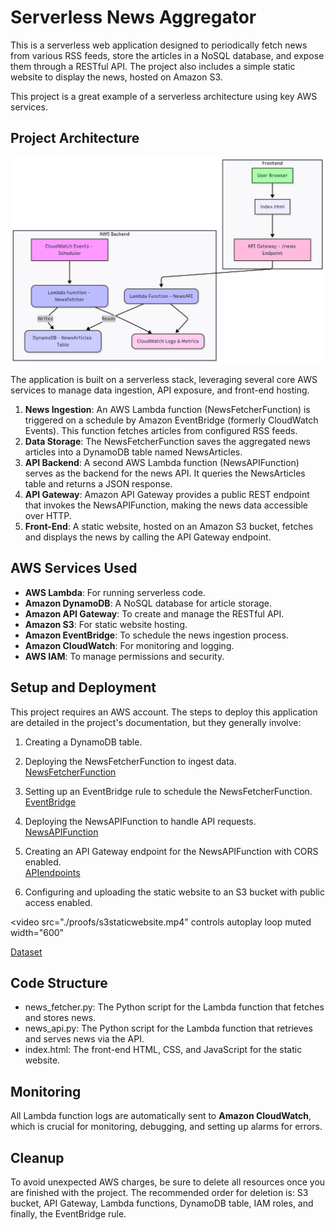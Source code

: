 # **Serverless News Aggregator**

This is a serverless web application designed to periodically fetch news from various RSS feeds, store the articles in a NoSQL database, and expose them through a RESTful API. The project also includes a simple static website to display the news, hosted on Amazon S3.

This project is a great example of a serverless architecture using key AWS services.

## **Project Architecture**

<img src="./architecture.png" alt="Architecture Diagram" />

The application is built on a serverless stack, leveraging several core AWS services to manage data ingestion, API exposure, and front-end hosting.

1. **News Ingestion**: An AWS Lambda function (NewsFetcherFunction) is triggered on a schedule by Amazon EventBridge (formerly CloudWatch Events). This function fetches articles from configured RSS feeds.  
2. **Data Storage**: The NewsFetcherFunction saves the aggregated news articles into a DynamoDB table named NewsArticles.  
3. **API Backend**: A second AWS Lambda function (NewsAPIFunction) serves as the backend for the news API. It queries the NewsArticles table and returns a JSON response.  
4. **API Gateway**: Amazon API Gateway provides a public REST endpoint that invokes the NewsAPIFunction, making the news data accessible over HTTP.  
5. **Front-End**: A static website, hosted on an Amazon S3 bucket, fetches and displays the news by calling the API Gateway endpoint.

## **AWS Services Used**

* **AWS Lambda**: For running serverless code.  
* **Amazon DynamoDB**: A NoSQL database for article storage.  
* **Amazon API Gateway**: To create and manage the RESTful API.  
* **Amazon S3**: For static website hosting.  
* **Amazon EventBridge**: To schedule the news ingestion process.  
* **Amazon CloudWatch**: For monitoring and logging.  
* **AWS IAM**: To manage permissions and security.

## **Setup and Deployment**

This project requires an AWS account. The steps to deploy this application are detailed in the project's documentation, but they generally involve:

1. Creating a DynamoDB table.

2. Deploying the NewsFetcherFunction to ingest data.  
[NewsFetcherFunction](./proofs/NewsFetcherLambda.yaml)

3. Setting up an EventBridge rule to schedule the NewsFetcherFunction.  
[EventBridge](./proofs/Rule-FetchNewsSchedule-CloudFormation-Template.yaml)

4. Deploying the NewsAPIFunction to handle API requests.  
[NewsAPIFunction](./proofs/NewsAPIFunction.yaml)

5. Creating an API Gateway endpoint for the NewsAPIFunction with CORS enabled.  
[APIendpoints](./proofs/api_gateway.png)

6. Configuring and uploading the static website to an S3 bucket with public access enabled.

<video src="./proofs/s3staticwebsite.mp4" controls autoplay loop muted width="600"
</video>

[Dataset](./proofs/results.csv)

## **Code Structure**

* news\_fetcher.py: The Python script for the Lambda function that fetches and stores news.  
* news\_api.py: The Python script for the Lambda function that retrieves and serves news via the API.  
* index.html: The front-end HTML, CSS, and JavaScript for the static website.

## **Monitoring**

All Lambda function logs are automatically sent to **Amazon CloudWatch**, which is crucial for monitoring, debugging, and setting up alarms for errors.

## **Cleanup**

To avoid unexpected AWS charges, be sure to delete all resources once you are finished with the project. The recommended order for deletion is: S3 bucket, API Gateway, Lambda functions, DynamoDB table, IAM roles, and finally, the EventBridge rule.
